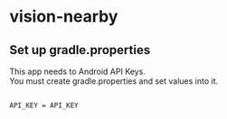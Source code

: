 # vision-nearby

## Set up gradle.properties
This app needs to Android API Keys.  
You must create gradle.properties and set values into it.

```vison-nearby/gradle.properties

API_KEY = API_KEY

```